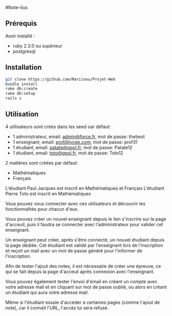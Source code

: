 #Note-ilus

## Prérequis

Avoir installé :
- ruby 2.3.0 ou supérieur 
- postgresql

## Installation

```bash
git clone https://github.com/Mariinou/Projet-Web
bundle install
rake db:create
rake db:setup
rails s
```

## Utilisation 

4 utilisateurs sont créés dans les seed oar défaut:
 - 1 administrateur, email: admin@force.fr, mot de passe: thebest
 - 1 enseignant, email: prof@lycee.com, mot de passe: prof31
 - 1 étudiant, email: patate@gpol.fr, mot de passe: Patate12
 - 1 étudiant, email:  toto@gpol.fr, mot de passe: Toto12

2 matières sont créées par défaut:
 - Mathématiques
 - Français

L'étudiant Paul Jacques est inscrit en Mathématiques et Français
L'étudiant Pierre Toto est inscrit en Mathématiques

Vous pouvez vous connecter avec ces utilisateurs et découvrir les fonctionnalités pour chacun d'eux.

Vous pouvez créer un nouvel enseignant depuis le lien s'inscrire sur la page d'acceuil, puis il faudra se connecter avec l'administrateur pour valider cet enseignant.

Un enseignant peut créer, après s'être connecté, un nouvel étudiant depuis la page dédiée. 
Cet étudiant est validé par l'enseignant lors de l'inscription et reçoit un mail avec un mot de passe généré pour l'informer de l'inscription.

Afin de tester l'ajout des notes, il est nécessaire de créer une épreuve, ce qui se fait depuis la page d'acceuil après connexion avec l'enseignant.

Vous pouvez également tester l'envoi d'email en créant un compte avec votre adresse mail et en cliquant sur mot de passe oublié, ou alors en créant un étudiant qui aura votre adresse mail.

Même si l'étudiant essaie d'accéder à certaines pages (comme l'ajout de note), car il connait l'URL, l'accès lui sera refusé.
